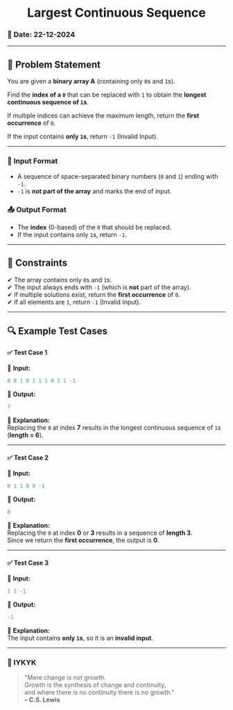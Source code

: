 # <center> Largest Continuous Sequence </center>

### 📅 **Date:** 22-12-2024  

---  

## 🔹 **Problem Statement**  

You are given a **binary array A** (containing only `0`s and `1`s).  

Find the **index of a `0`** that can be replaced with `1` to obtain the **longest continuous sequence of `1`s**.  

If multiple indices can achieve the maximum length, return the **first occurrence** of `0`.  

If the input contains **only `1`s**, return `-1` (Invalid Input).  

---

### 🔢 **Input Format**  
- A sequence of space-separated binary numbers (`0` and `1`) ending with `-1`.  
- `-1` is **not part of the array** and marks the end of input.  


### 📤 **Output Format**  
- The **index** (0-based) of the `0` that should be replaced.  
- If the input contains only `1`s, return `-1`.  

---

## 📜 **Constraints**  

✔ The array contains only `0`s and `1`s.  
✔ The input always ends with `-1` (which is **not** part of the array).  
✔ If multiple solutions exist, return the **first occurrence** of `0`.  
✔ If all elements are `1`, return `-1` (Invalid Input).  

---  

## 🔍 **Example Test Cases** 

#### ✅ **Test Case 1**  
🔹 **Input:**  
```cpp
0 0 1 0 1 1 1 0 1 1 -1
```

🔹 **Output:**  
```cpp
7
```

📌 **Explanation:**  
Replacing the `0` at index **7** results in the longest continuous sequence of `1`s (**length = 6**).  

---  

#### ✅ **Test Case 2**  

🔹 **Input:**  
```cpp
0 1 1 0 0 -1
```

🔹 **Output:**  
```cpp
0
```

📌 **Explanation:**  
Replacing the `0` at index **0** or **3** results in a sequence of **length 3**.  
Since we return the **first occurrence**, the output is **0**.  

---  

#### ✅ **Test Case 3**  

🔹 **Input:**  
```cpp
1 1 -1
```

🔹 **Output:**  
```cpp
-1
```

📌 **Explanation:**  
The input contains **only `1`s**, so it is an **invalid input**.  

---  

### 🌟 IYKYK
> "Mere change is not growth.  
> Growth is the synthesis of change and continuity,  
> and where there is no continuity there is no growth."  
> **– C.S. Lewis**
